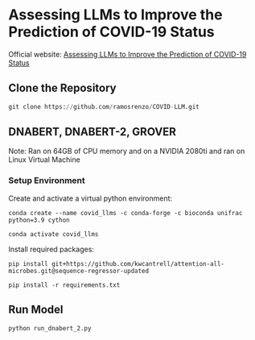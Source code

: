 # Assessing LLMs to Improve the Prediction of COVID-19 Status
Official website: <a href="https://ramosrenzo.github.io/COVID-LLM/">Assessing LLMs to Improve the Prediction of COVID-19 Status</a>

## Clone the Repository
```python
git clone https://github.com/ramosrenzo/COVID-LLM.git
```

## DNABERT, DNABERT-2, GROVER

Note: Ran on 64GB of CPU memory and on a NVIDIA 2080ti and ran on Linux Virtual Machine

### Setup Environment

Create and activate a virtual python environment:

```
conda create --name covid_llms -c conda-forge -c bioconda unifrac python=3.9 cython

conda activate covid_llms
```

Install required packages:

```
pip install git+https://github.com/kwcantrell/attention-all-microbes.git@sequence-regressor-updated

pip install -r requirements.txt
```

## Run Model
```
python run_dnabert_2.py
```
